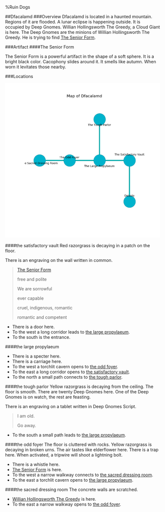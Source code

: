 %Ruin Dogs

##Dfacalamd
###Overview
Dfacalamd is located in a haunted mountain. Regions of it are flooded. A lunar eclipse is happening outside. It is occupied by Deep Gnomes. <a name="Willian-Hollingsworth-The-Greedy"></a>Willian Hollingsworth The Greedy, a Cloud Giant is here. The Deep Gnomes are the minions of Willian Hollingsworth The Greedy. He  is trying to find [The Senior Form](#The-Senior-Form). 



###Artifact
####<a name="The-Senior-Form"></a>The Senior Form


The Senior Form is a powerful artifact in the shape of a soft sphere. It is a bright black color. Cacophony slides around it. It smells like autumn. When worn it levitates those nearby. 





###Locations


![](../v2/images/Dfacalamd.png)

####<a name="the-satisfactory-vault"></a>the satisfactory vault
Red razorgrass is decaying in a patch on the floor. 

There is an engraving on the wall written in common. 

> [The Senior Form](#The-Senior-Form)
>
> free and polite
>
> We are sorrowful
>
> ever capable
>
> cruel, indigenous, romantic
>
> romantic and competent
>


* There is a door here.
* To the west a long corridor leads to [the large propylaeum](#the-large-propylaeum).
* To the south is the entrance.


####<a name="the-large-propylaeum"></a>the large propylaeum




* There is a specter here.
* There is a carriage here.
* To the west a torchlit cavern opens to [the odd foyer](#the-odd-foyer).
* To the east a long corridor opens to [the satisfactory vault](#the-satisfactory-vault).
* To the north a small path connects to [the tough parlor](#the-tough-parlor).


####<a name="the-tough-parlor"></a>the tough parlor
Yellow razorgrass is decaying from the ceiling. The floor is smooth. There are twenty Deep Gnomes here. One of the Deep Gnomes is on watch, the rest are feasting. 

There is an engraving on a tablet written in Deep Gnomes Script. 

> I am old.
>
> Go away.
>


* To the south a small path leads to [the large propylaeum](#the-large-propylaeum).


####<a name="the-odd-foyer"></a>the odd foyer
The floor is cluttered with rocks. Yellow razorgrass is decaying in broken urns. The air tastes like elderflower here. There is a trap here. When activated, a tripwire will shoot a lightning bolt. 



* There is a whistle here.
* [The Senior Form](#The-Senior-Form) is here.
* To the west a narrow walkway connects to [the sacred dressing room](#the-sacred-dressing-room).
* To the east a torchlit cavern opens to [the large propylaeum](#the-large-propylaeum).


####<a name="the-sacred-dressing-room"></a>the sacred dressing room
The concrete walls are scratched. 



* [Willian Hollingsworth The Greedy](#Willian-Hollingsworth-The-Greedy) is here.
* To the east a narrow walkway opens to [the odd foyer](#the-odd-foyer).


